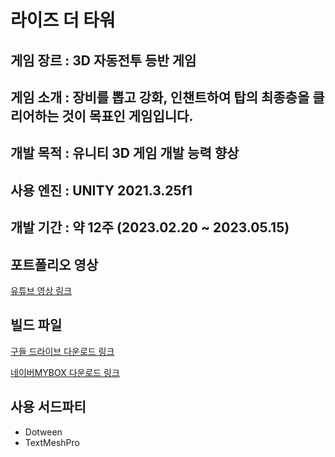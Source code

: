 라이즈 더 타워
===


게임 장르 : 3D 자동전투 등반 게임
---

게임 소개 : 장비를 뽑고 강화, 인챈트하여 탑의 최종층을 클리어하는 것이 목표인 게임입니다.
---


개발 목적 : 유니티 3D 게임 개발 능력 향상
---

사용 엔진 : UNITY 2021.3.25f1
---


개발 기간 : 약 12주 (2023.02.20 ~ 2023.05.15)
---


포트폴리오 영상
---
[유튜브 영상 링크](https://youtu.be/K_3etDquoiI)


빌드 파일
---
[구들 드라이브 다운로드 링크](https://drive.google.com/file/d/12zWWDYZ7dE3D2uxAFkWYfwVkTln61rEn/view?usp=sharing)


[네이버MYBOX 다운로드 링크](http://naver.me/FBJlkoQH)


사용 서드파티
---
* Dotween
* TextMeshPro

